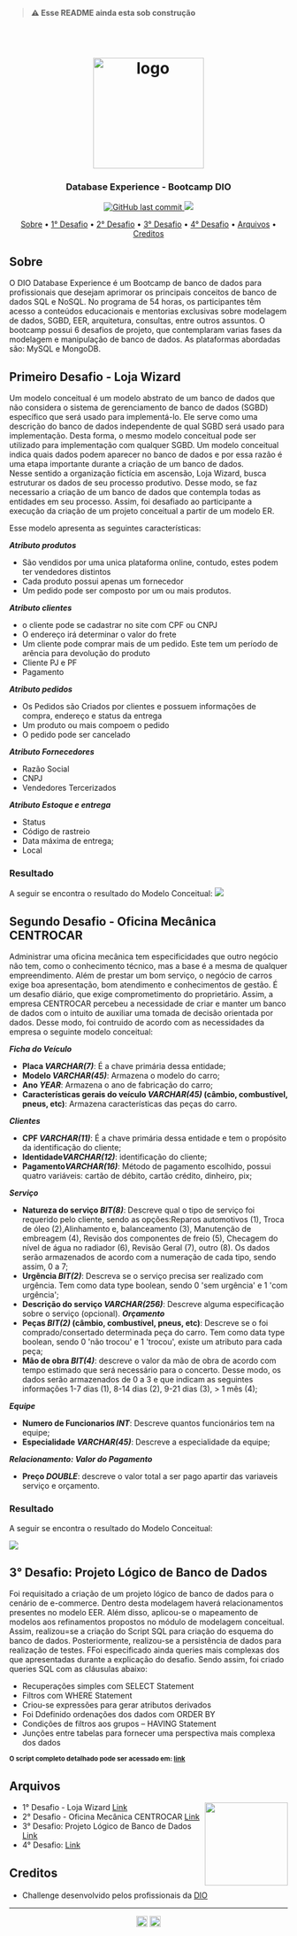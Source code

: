 > <B>⚠️ Esse README ainda esta sob construção</B>

<h1 align="center">
<h1 align="center">
  <br>
  <img src="https://hermes.digitalinnovation.one/tracks/7df7e300-b035-4b09-a7ad-34d1cb18f9a6.png" alt="logo" height="200">
</h1>

<h3 align="center"> Database Experience - Bootcamp DIO</h3>

<p align="center">
    <a href="">
    <img src="https://img.shields.io/github/last-commit/CatarinaRRF/Challenge-Alura-Cash-19-08-22?color=informational&style=flat-square"
         alt="GitHub last commit">
    <a href="https://github.com/CatarinaRRF/Challenge-Alura-Cash-19-08-22">
    <img src= http://img.shields.io/static/v1?label=STATUS&message=EM%20DESENVOLVIMENTO&color=green&style=flat-square >

</p>

<p align="center">
  <a href="#sobre">Sobre</a> •
  <a href="#primeiro-desafio---loja-wizard">1° Desafio</a> •
  <a href="#segundo-desafio---oficina-mecânica-centrocar">2° Desafio</a> •
  <a href="#">3° Desafio</a> •
  <a href="#">4° Desafio</a> •
  <a href="#arquivos">Arquivos</a> •
  <a href="#creditos">Creditos</a>
  
</p>

## Sobre 

O DIO Database Experience é um Bootcamp de banco de dados para profissionais que desejam aprimorar os principais conceitos de banco de dados SQL e NoSQL. No programa de 54 horas, os participantes têm acesso a conteúdos educacionais e mentorias exclusivas sobre modelagem de dados, SGBD, EER, arquitetura, consultas, entre outros assuntos. O bootcamp possui 6 desafios de projeto, que contemplaram varias fases da modelagem e manipulação de banco de dados. As plataformas abordadas são: MySQL e MongoDB.

## Primeiro Desafio - Loja Wizard
Um modelo conceitual é um modelo abstrato de um banco de dados que não considera o sistema de gerenciamento de banco de dados (SGBD) específico que será usado para implementá-lo. Ele serve como uma descrição do banco de dados independente de qual SGBD será usado para implementação. Desta forma, o mesmo modelo conceitual pode ser utilizado para implementação com qualquer SGBD. Um modelo conceitual indica quais dados podem aparecer no banco de dados e por essa razão é uma etapa importante durante a criação de um banco de dados.<br>
Nesse sentido a organização fictícia em ascensão, Loja Wizard, busca estruturar os dados de seu processo produtivo. Desse modo, se faz necessario a criação de um banco de dados que contempla todas as entidades em seu processo. Assim, foi desafiado ao participante a execução da criação de um projeto conceitual a partir de um modelo ER.

Esse modelo apresenta as seguintes características:

<b><i>Atributo produtos</i></b> 
* São vendidos por uma unica plataforma online, contudo, estes podem ter vendedores distintos
* Cada produto possui apenas um fornecedor 
* Um pedido pode ser composto por um ou mais produtos.

<b><i>Atributo clientes</i></b> 
* o cliente pode se cadastrar no site com CPF ou CNPJ 
* O endereço irá determinar o valor do frete
* Um cliente pode comprar mais de um pedido. Este tem um período de arência para devolução do produto
* Cliente PJ e PF
* Pagamento
  
<b><i>Atributo pedidos</i></b> 
* Os Pedidos são Criados por clientes e possuem informações de compra, endereço e status da entrega
* Um produto ou mais compoem o pedido
* O pedido pode ser cancelado

<b><i>Atributo Fornecedores</i></b> 
* Razão Social
* CNPJ
* Vendedores Tercerizados

<b><i>Atributo Estoque e entrega</i></b> 
* Status
* Código de rastreio 
* Data máxima de entrega;
* Local

### Resultado
A seguir se encontra o resultado do Modelo Conceitual: 
<img src='https://github.com/CatarinaRRF/bootcamp_database_experience_DIO/blob/b5006a3c74f4fb5faae59777f48e8e35a0c74220/Desafio-ECOMMERCE/media/projeto_conceitual_db_ecommerce_h.png'>

## Segundo Desafio - Oficina Mecânica CENTROCAR 
Administrar uma oficina mecânica tem especificidades que outro negócio não tem, como o conhecimento técnico, mas a base é a mesma de qualquer empreendimento. Além de prestar um bom serviço, o negócio de carros exige boa apresentação, bom atendimento e conhecimentos de gestão. É um desafio diário, que exige comprometimento do proprietário. Assim, a empresa CENTROCAR percebeu a necessidade de criar e manter um banco de dados com o intuito de auxiliar uma tomada de decisão orientada por dados. 
Desse modo, foi contruido de acordo com as necessidades da empresa o seguinte modelo conceitual:

<b><i>Ficha do Veículo</i></b> 
* <b>Placa <i>VARCHAR(7)</i></b>: É a chave primária dessa entidade;
* <b>Modelo <i>VARCHAR(45)</i></b>: Armazena o modelo do carro;
* <b>Ano <i>YEAR</i></b>: Armazena o ano de fabricação do carro;
* <b>Características gerais do veículo <i>VARCHAR(45)</i> (câmbio, combustível, pneus, etc)</b>: Armazena características das peças do carro.

<b><i>Clientes</i></b> 
* <b>CPF <i>VARCHAR(11)</i></b>: É a chave primária dessa entidade e tem o propósito da identificação do cliente;
* <b>Identidade<i>VARCHAR(12)</i></b>: identificação do cliente;
* <b>Pagamento<i>VARCHAR(16)</i></b>: Método de pagamento escolhido, possui quatro variáveis: cartão de débito, cartão crédito, dinheiro, pix;

<b><i>Serviço</i></b>
* <b>Natureza do serviço <i>BIT(8)</i></b>: Descreve qual o tipo de serviço foi requerido pelo cliente, sendo as opções:Reparos automotivos (1), Troca de óleo (2),Alinhamento e, balanceamento (3), Manutenção de embreagem (4), Revisão dos componentes de freio (5), Checagem do nível de água no radiador (6), Revisão Geral (7), outro (8). Os dados serão armazenados de acordo com a numeração de cada tipo, sendo assim, 0 a 7;
* <b>Urgência <i>BIT(2)</i></b>: Descreva se o serviço precisa ser realizado com urgência. Tem como data type boolean, sendo 0 'sem urgência' e 1 'com urgência';
* <b>Descrição do serviço <i>VARCHAR(256)</i></b>: Descreve alguma especificação sobre o serviço (opcional).
<b><i>Orçamento</i></b>
* <b>Peças <i>BIT(2)</i> (câmbio, combustível, pneus, etc)</b>: Descreve se o foi comprado/consertado determinada peça do carro. Tem como data type boolean, sendo 0 'não trocou' e 1 'trocou', existe um atributo para cada peça;
* <b>Mão de obra <i>BIT(4)</i></b>: descreve o valor da mão de obra de acordo com tempo estimado que será necessário para o concerto. Desse modo, os dados serão armazenados de 0 a 3 e que indicam as seguintes informações 1-7 dias (1), 8-14 dias (2), 9-21 dias (3), > 1 mês (4);

<b><i>Equipe</i></b>
* <b>Numero de Funcionarios <i>INT</i></b>: Descreve quantos funcionários tem na equipe;
* <b>Especialidade <i>VARCHAR(45)</i></b>: Descreve a especialidade da equipe;

<b><i>Relacionamento: Valor do Pagamento</i></b>
* <b>Preço <i>DOUBLE</i></b>: descreve o valor total a ser pago apartir das variaveis serviço e orçamento.

### Resultado
A seguir se encontra o resultado do Modelo Conceitual: 

<img src='https://github.com/CatarinaRRF/bootcamp_database_experience_DIO/blob/905fa0eda99642ff1f9e1896d2e76d068da59655/Desafio-OFICINA/media/projeto_conceitual_db_centro_car.png'>

## 3° Desafio: Projeto Lógico de Banco de Dados
Foi requisitado a criação de um projeto lógico de banco de dados para o cenário de e-commerce. Dentro desta modelagem haverá relacionamentos presentes no modelo EER. Além disso, aplicou-se o mapeamento de modelos aos refinamentos propostos no módulo de modelagem conceitual. Assim, realizou=se a criação do Script SQL para criação do esquema do banco de dados. Posteriormente, realizou-se a persistência de dados para realização de testes. FFoi especificado ainda queries mais complexas dos que apresentadas durante a explicação do desafio. Sendo assim, foi criado queries SQL com as cláusulas abaixo:

* Recuperações simples com SELECT Statement
* Filtros com WHERE Statement
* Criou-se expressões para gerar atributos derivados
* Foi Ddefinido ordenações dos dados com ORDER BY
* Condições de filtros aos grupos – HAVING Statement
* Junções entre tabelas para fornecer uma perspectiva mais complexa dos dados


<b><sup>O script completo detalhado pode ser acessado em: <a href=''>link</a></sup></b>

## Arquivos

<img align="right" height="150" src="https://cdn-icons-png.flaticon.com/512/977/977506.png">

* 1° Desafio - Loja Wizard <a href='bootcamp_database_experience_DIO/Desafio-ECOMMERCE'>Link</a>
* 2° Desafio - Oficina Mecânica CENTROCAR <a href='bootcamp_database_experience_DIO/Desafio-OFICINA'>Link</a>
* 3° Desafio: Projeto Lógico de Banco de Dados <a href=''>Link</a>
* 4° Desafio: <a href=''>Link</a>

## Creditos
* Challenge desenvolvido pelos profissionais da <a href='https://www.dio.me/'> DIO</a> <sup><img src='https://user-images.githubusercontent.com/105402331/187300705-229c3543-398f-41b5-9e23-44bbf5796f21.png' height=10px></sup>

<hr size=7>

<p align="center">
 <a href='https://www.linkedin.com/public-profile'><img src='https://cdn-icons-png.flaticon.com/512/174/174857.png' height=20px></a> <a href='https://www.kaggle.com/ccfreitas'><img src='https://cdn4.iconfinder.com/data/icons/logos-and-brands/512/189_Kaggle_logo_logos-512.png' height=20px></a>
</p>
